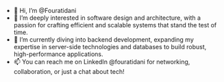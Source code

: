 - 👋 Hi, I’m @Fouratidani
- 👀 I’m deeply interested in software design and architecture, with a passion for crafting efficient and scalable systems that stand the test of time.
- 🌱 I’m currently diving into backend development, expanding my expertise in server-side technologies and databases to build robust, high-performance applications.
- 📫 You can reach me on LinkedIn @fouratidani for networking, collaboration, or just a chat about tech!
